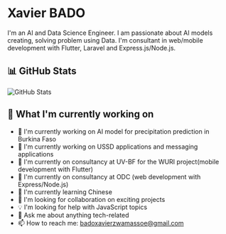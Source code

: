 # Xavier BADO

I'm an AI and Data Science Engineer. I am passionate about AI models creating, solving problem using Data. I'm consultant in web/mobile development with Flutter, Laravel and Express.js/Node.js.

## 📊 GitHub Stats
![GitHub Stats](https://github-readme-stats.vercel.app/api?username=Xavier-77&show_icons=true&theme=dark)

## 🚀 What I'm currently working on
- 📡 I'm currently working on AI model for precipitation prediction in Burkina Faso
- 📡 I'm currently working on USSD applications and messaging applications
- 📡 I'm currently on consultancy at UV-BF for the WURI project(mobile development with Flutter)
- 📡 I'm currently on consultancy at ODC (web development with Express/Node.js)
- 🌱 I'm currently learning Chinese
- 🤝 I'm looking for collaboration on exciting projects
- 💡 I'm looking for help with JavaScript topics
- 💬 Ask me about anything tech-related
- 📫 How to reach me: [badoxavierzwamassoe@gmail.com](badoxavierzwamassoe@gmail.com)

